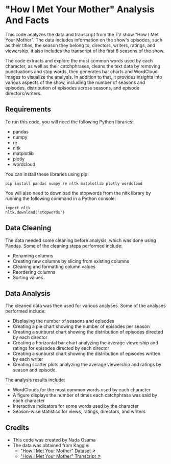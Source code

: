 # "How I Met Your Mother" Analysis And Facts

This code analyzes the data and transcript from the TV show "How I Met Your Mother". The data includes information on the show's episodes, such as their titles, the season they belong to, directors, writers, ratings, and viewership, it also includes the transcript of the first 6 seasons of the show. 

The code extracts and explore the most common words used by each character, as well as their catchphrases, cleans the text data by removing punctuations and stop words, then generates bar charts and WordCloud images to visualize the analysis. In addition to that, it provides insights into various aspects of the show, including the number of seasons and episodes, distribution of episodes across seasons, and episode directors/writers. 


## Requirements

To run this code, you will need the following Python libraries:

- pandas
- numpy
- re
- nltk
- matplotlib
- plotly
- wordcloud

You can install these libraries using pip:

```
pip install pandas numpy re nltk matplotlib plotly wordcloud
```

You will also need to download the stopwords from the nltk library by running the following command in a Python console:

```
import nltk
nltk.download('stopwords')
```


## Data Cleaning

The data needed some cleaning before analysis, which was done using Pandas. Some of the cleaning steps performed include:

- Renaming columns
- Creating new columns by slicing from existing columns
- Cleaning and formatting column values
- Reordering columns
- Sorting values

## Data Analysis

The cleaned data was then used for various analyses. Some of the analyses performed include:

- Displaying the number of seasons and episodes
- Creating a pie chart showing the number of episodes per season
- Creating a sunburst chart showing the distribution of episodes directed by each director
- Creating a horizontal bar chart analyzing the average viewership and ratings for episodes directed by each director
- Creating a sunburst chart showing the distribution of episodes written by each writer
- Creating scatter plots analyzing the average viewership and ratings by season and episode.

The analysis results include:

- WordClouds for the most common words used by each character
- A figure displays the number of times each catchphrase was said by each character
- Interactive indicators for some words used by the character
- Season-wise statistics for views, ratings, directors, and writers


## Credits

- This code was created by Nada Osama
- The data was obtained from Kaggle:
  - ["How I Met Your Mother" Dataset ↗](https://www.kaggle.com/datasets/vidheeshnacode/how-i-met-your-mother-himym-dataset)
  - ["How I Met Your Mother" Transcript ↗](https://www.kaggle.com/datasets/gibsonhu85/howimetyourmotherscript)
